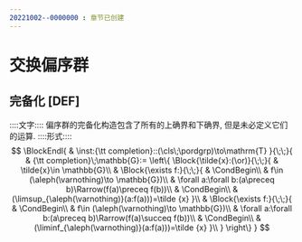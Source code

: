 ```yaml
---
20221002--0000000 : 章节已创建
---
```

# 交换偏序群
## 完备化 [DEF]
::::文字::::
偏序群的完备化构造包含了所有的上确界和下确界, 但是未必定义它们的运算. 
::::形式::::
$$
\BlockEndl{
    & \inst:{\tt completion}::(\cls\;\pordgrp)\to\mathrm{T}
}{\;\;}{
    & {\tt completion}\;\mathbb{G}:=
    \left\{
        \Block{\tilde{x}:(\or)}{\;\;}{
            & \tilde{x}\in \mathbb{G}\\
            & \Block{\exists f:}{\;\;}{
                & \CondBegin\\
                & f\in (\aleph(\varnothing)\to \mathbb{G})\\
                & \forall a:\forall b:(a\preceq b)\Rarrow(f(a)\preceq f(b))\\
                & \CondBegin\\
                & (\limsup_{\aleph(\varnothing)}(a:f(a)))=\tilde {x}
            }\\
            & \Block{\exists f:}{\;\;}{
                & \CondBegin\\
                & f\in (\aleph(\varnothing)\to \mathbb{G})\\
                & \forall a:\forall b:(a\preceq b)\Rarrow(f(a)\succeq f(b))\\
                & \CondBegin\\
                & (\liminf_{\aleph(\varnothing)}(a:f(a)))=\tilde {x}
            }\\
        }
    \right\}
}
$$

